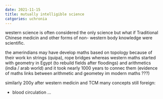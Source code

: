 ```yaml
---
date: 2021-11-15
title: mutually intelligible science
catgories: uchronia
--- 
```


western science is often considered the only science
but what if Traditional Chinese medicin and other forms of non- western body knowledge were scientific.

the amerindians may have develop maths based on topology because of their work kn strings (quipa), rope bridges whereas western maths started with geometry in Egypt (to rebuild fields after floodings) and arithmetics (india / arab world) and it took nearly 1000 years to connec them (evidence of maths links between arithmetic and geometey im modern maths ???)

similarly 200y after western medicin and TCM many concepts still foreign:
* blood circulation …